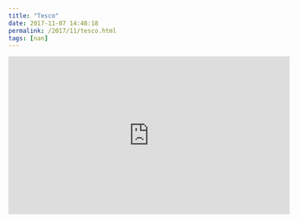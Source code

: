 ```yaml
---
title: "Tesco"
date: 2017-11-07 14:48:18
permalink: /2017/11/tesco.html
tags: [nan]
---
```


<iframe width="560" height="315" src="https://www.youtube.com/embed/FT7PubvMMJ4" frameborder="0" allowfullscreen></iframe>
